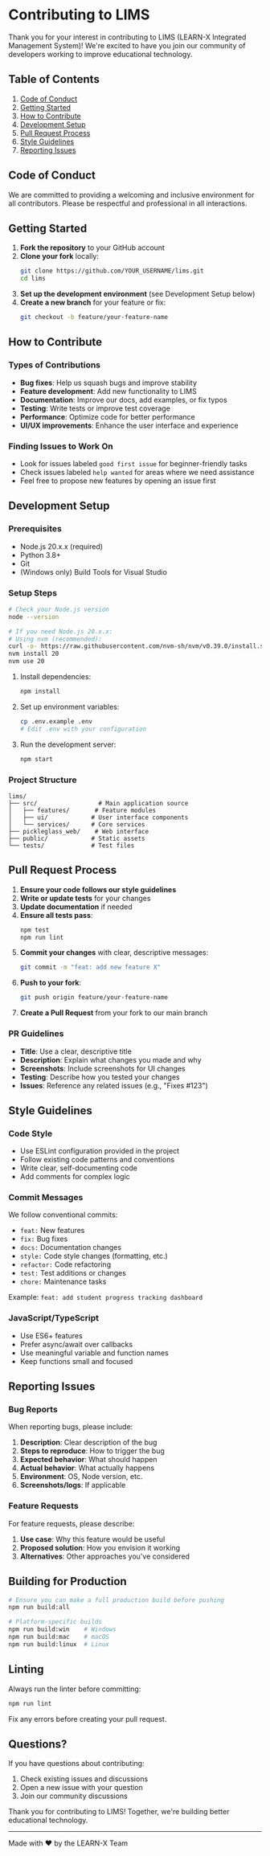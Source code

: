 # Contributing to LIMS

Thank you for your interest in contributing to LIMS (LEARN-X Integrated Management System)! We're excited to have you join our community of developers working to improve educational technology.

## Table of Contents

1. [Code of Conduct](#code-of-conduct)
2. [Getting Started](#getting-started)
3. [How to Contribute](#how-to-contribute)
4. [Development Setup](#development-setup)
5. [Pull Request Process](#pull-request-process)
6. [Style Guidelines](#style-guidelines)
7. [Reporting Issues](#reporting-issues)

## Code of Conduct

We are committed to providing a welcoming and inclusive environment for all contributors. Please be respectful and professional in all interactions.

## Getting Started

1. **Fork the repository** to your GitHub account
2. **Clone your fork** locally:
   ```bash
   git clone https://github.com/YOUR_USERNAME/lims.git
   cd lims
   ```
3. **Set up the development environment** (see Development Setup below)
4. **Create a new branch** for your feature or fix:
   ```bash
   git checkout -b feature/your-feature-name
   ```

## How to Contribute

### Types of Contributions

- **Bug fixes**: Help us squash bugs and improve stability
- **Feature development**: Add new functionality to LIMS
- **Documentation**: Improve our docs, add examples, or fix typos
- **Testing**: Write tests or improve test coverage
- **Performance**: Optimize code for better performance
- **UI/UX improvements**: Enhance the user interface and experience

### Finding Issues to Work On

- Look for issues labeled `good first issue` for beginner-friendly tasks
- Check issues labeled `help wanted` for areas where we need assistance
- Feel free to propose new features by opening an issue first

## Development Setup

### Prerequisites

- Node.js 20.x.x (required)
- Python 3.8+
- Git
- (Windows only) Build Tools for Visual Studio

### Setup Steps

```bash
# Check your Node.js version
node --version

# If you need Node.js 20.x.x:
# Using nvm (recommended):
curl -o- https://raw.githubusercontent.com/nvm-sh/nvm/v0.39.0/install.sh | bash
nvm install 20
nvm use 20
```

1. Install dependencies:
   ```bash
   npm install
   ```

2. Set up environment variables:
   ```bash
   cp .env.example .env
   # Edit .env with your configuration
   ```

3. Run the development server:
   ```bash
   npm start
   ```

### Project Structure

```
lims/
├── src/                 # Main application source
│   ├── features/       # Feature modules
│   ├── ui/            # User interface components
│   └── services/      # Core services
├── pickleglass_web/    # Web interface
├── public/            # Static assets
└── tests/             # Test files
```

## Pull Request Process

1. **Ensure your code follows our style guidelines**
2. **Write or update tests** for your changes
3. **Update documentation** if needed
4. **Ensure all tests pass**:
   ```bash
   npm test
   npm run lint
   ```
5. **Commit your changes** with clear, descriptive messages:
   ```bash
   git commit -m "feat: add new feature X"
   ```
6. **Push to your fork**:
   ```bash
   git push origin feature/your-feature-name
   ```
7. **Create a Pull Request** from your fork to our main branch

### PR Guidelines

- **Title**: Use a clear, descriptive title
- **Description**: Explain what changes you made and why
- **Screenshots**: Include screenshots for UI changes
- **Testing**: Describe how you tested your changes
- **Issues**: Reference any related issues (e.g., "Fixes #123")

## Style Guidelines

### Code Style

- Use ESLint configuration provided in the project
- Follow existing code patterns and conventions
- Write clear, self-documenting code
- Add comments for complex logic

### Commit Messages

We follow conventional commits:

- `feat:` New features
- `fix:` Bug fixes
- `docs:` Documentation changes
- `style:` Code style changes (formatting, etc.)
- `refactor:` Code refactoring
- `test:` Test additions or changes
- `chore:` Maintenance tasks

Example: `feat: add student progress tracking dashboard`

### JavaScript/TypeScript

- Use ES6+ features
- Prefer async/await over callbacks
- Use meaningful variable and function names
- Keep functions small and focused

## Reporting Issues

### Bug Reports

When reporting bugs, please include:

1. **Description**: Clear description of the bug
2. **Steps to reproduce**: How to trigger the bug
3. **Expected behavior**: What should happen
4. **Actual behavior**: What actually happens
5. **Environment**: OS, Node version, etc.
6. **Screenshots/logs**: If applicable

### Feature Requests

For feature requests, please describe:

1. **Use case**: Why this feature would be useful
2. **Proposed solution**: How you envision it working
3. **Alternatives**: Other approaches you've considered

## Building for Production

```bash
# Ensure you can make a full production build before pushing
npm run build:all

# Platform-specific builds
npm run build:win    # Windows
npm run build:mac    # macOS
npm run build:linux  # Linux
```

## Linting

Always run the linter before committing:

```bash
npm run lint
```

Fix any errors before creating your pull request.

## Questions?

If you have questions about contributing:

1. Check existing issues and discussions
2. Open a new issue with your question
3. Join our community discussions

Thank you for contributing to LIMS! Together, we're building better educational technology.

---

Made with ❤️ by the LEARN-X Team